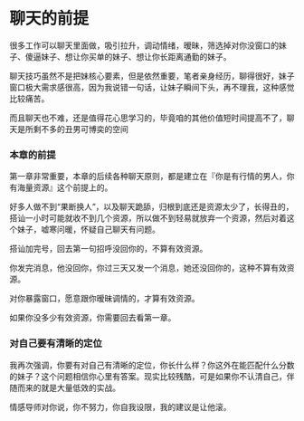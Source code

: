 # 聊天的前提

很多工作可以聊天里面做，吸引拉升，调动情绪，暧昧，筛选掉对你没窗口的妹子、傻逼妹子、想让你买单的妹子、想让你长距离通勤的妹子。

聊天技巧虽然不是把妹核心要素，但是依然重要，笔者亲身经历，聊得很好，妹子窗口极大需求感很高，因为我说错一句话，让妹子瞬间下头，再不理我，这种感觉比较痛苦。

而且聊天也不难，还是值得花心思学习的，毕竟咱的其他价值短时间提高不了，聊天是所剩不多的丑男可博奕的空间

### 本章的前提

第一章非常重要，本章的后续各种聊天原则，都是建立在『你是有行情的男人，你有海量资源』这个前提上的。

好多人做不到“果断换人”，以及聊天跪舔，归根到底还是资源太少了，长得丑的，搭讪一小时可能就收不到几个资源，所以做不到轻易就放弃一个资源，然后对着这个妹子，嘘寒问暖，怀疑自己聊天有问题。

搭讪加完号，回去第一句招呼没回你的，不算有效资源。

你发完消息，他没回你，你过三天又发一个消息，她还没回你的，这种不算有效资源。

对你暴露窗口，愿意跟你暧昧调情的，才算有效资源。

如果你没多少有效资源，你需要回去看第一章。

### 对自己要有清晰的定位

我再次强调，你要有对自己有清晰的定位，你长什么样？你这外在能匹配什么分数的妹子？这个问题相信你心里有答案。现实比较残酷，可是如果你不认清自己，伴随而来的就是大量低效的实战。

情感导师对你说，你不努力，你自我设限，我的建议是让他滚。
